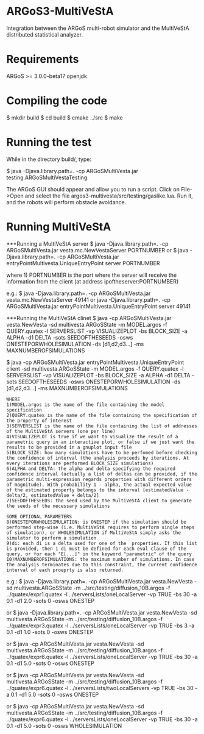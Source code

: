 ARGoS3-MultiVeStA
=================

Integration between the ARGoS multi-robot simulator and the MultiVeStA distributed statistical analyzer.

Requirements
============

ARGoS >= 3.0.0-beta17
openjdk

Compiling the code
==================

$ mkdir build
$ cd build
$ cmake ../src
$ make

Running the test
================

While in the directory build/, type:

$ java -Djava.library.path=. -cp ARGoSMultiVesta.jar testing.ARGoSMultiVestaTesting

The ARGoS GUI should appear and allow you to run a script. Click on File->Open
and select the file argos3-multivesta/src/testing/gaslike.lua. Run it, and the robots
will perform obstacle avoidance.

Running MultiVeStA
==================

***Running a MultiVeStA server
$ java -Djava.library.path=. -cp ARGoSMultiVesta.jar vesta.mc.NewVestaServer PORTNUMBER
or
$ java -Djava.library.path=. -cp ARGoSMultiVesta.jar entryPointMultivesta.UniqueEntryPoint server PORTNUMBER

where 	1) PORTNUMBER is the port where the server will receive the information from the client (at address ipoftheserver:PORTNUMBER)

e.g.:
$ java -Djava.library.path=. -cp ARGoSMultiVesta.jar vesta.mc.NewVestaServer 49141
or
java -Djava.library.path=. -cp ARGoSMultiVesta.jar entryPointMultivesta.UniqueEntryPoint server 49141


***Running the MultiVeStA clinet
$ java  -cp ARGoSMultiVesta.jar vesta.NewVesta -sd multivesta.ARGoSState -m MODEL.argos -f QUERY.quatex -l SERVERSLIST -vp VISUALIZEPLOT -bs BLOCK_SIZE -a ALPHA -d1 DELTA -sots SEEDOFTHESEEDS -osws ONESTEPORWHOLESIMULATION -ds [d1,d2,d3...] -ms MAXNUMBEROFSIMULATIONS

$ java  -cp ARGoSMultiVesta.jar entryPointMultivesta.UniqueEntryPoint client -sd multivesta.ARGoSState -m MODEL.argos -f QUERY.quatex -l SERVERSLIST -vp VISUALIZEPLOT -bs BLOCK_SIZE -a ALPHA -d1 DELTA -sots SEEDOFTHESEEDS -osws ONESTEPORWHOLESIMULATION -ds [d1,d2,d3...] -ms MAXNUMBEROFSIMULATIONS

	WHERE
	1)MODEL.argos is the name of the file containing the model specification
	2)QUERY.quatex is the name of the file containing the specification of the property of interest
	3)SERVERSLIST is the name of the file containing the list of addresses of the MultiVeStA servers (one per line)
	4)VISUALIZEPLOT is true if we want to visualize the result of a parametric query in an interactive plot, or false if we just want the results to be provided in a gnuplot input file
	5)BLOCK_SIZE: how many simulations have to be perfomed before checking the confidence of interval (the analysis proceeds by iterations. At every iterations are performed BLOCK_SIZE simulations)
	6)ALPHA and DELTA: the alpha and delta specifying the required confidence interval (actually a list of deltas can be provided, if the parametric multi-expression regards properties with different orders of magnitude). With probability 1 - alpha, the actual expected value of the estimated property belongs to the interval [estimatedValue - delta/2, estimatedValue + delta/2]
	7)SEEDOFTHESEEDS: the seed used by the MultiVeStA client to generate the seeds of the necessary simulations

	SOME OPTIONAL PARAMETERS
	8)ONESTEPORWHOLESIMULATION: is ONESTEP if the simulation should be performed step-wise (i.e. MultiVeStA requires to perform single steps of simulation), or WHOLESIMULATION if MultiVeStA simply asks the simulator to perform a simulation
	9)di: each di is a delta used for one of the  properties. If this list is provided, then 1 di must be defined for each eval clause of the query, or for each "E[...]" in the keyword "parametric" of the query
	10)MAXNUMBEROFSIMULATIONS: the maximum number of simulations. In case the analysis terminates due to this constraint, the current confidence interval of each proeprty is also returned.

e.g.:
$ java -Djava.library.path=. -cp ARGoSMultiVesta.jar vesta.NewVesta -sd multivesta.ARGoSState -m ../src/testing/diffusion_10B.argos -f ../quatex/expr1.quatex  -l ../serversLists/oneLocalServer -vp TRUE -bs 30 -a 0.1 -d1 2.0 -sots 0 -osws ONESTEP

or
$ java -Djava.library.path=. -cp ARGoSMultiVesta.jar vesta.NewVesta -sd multivesta.ARGoSState -m ../src/testing/diffusion_10B.argos -f ../quatex/expr3.quatex  -l ../serversLists/oneLocalServer -vp TRUE -bs 3 -a 0.1 -d1 1.0 -sots 0 -osws ONESTEP  

or
$ java -cp ARGoSMultiVesta.jar vesta.NewVesta -sd multivesta.ARGoSState -m ../src/testing/diffusion_10B.argos -f ../quatex/expr6.quatex  -l ../serversLists/oneLocalServer -vp TRUE -bs 30 -a 0.1 -d1 5.0 -sots 0 -osws ONESTEP

or
$ java -cp ARGoSMultiVesta.jar vesta.NewVesta -sd multivesta.ARGoSState -m ../src/testing/diffusion_10B.argos -f ../quatex/expr6.quatex  -l ../serversLists/twoLocalServers -vp TRUE -bs 30 -a 0.1 -d1 5.0 -sots 0 -osws ONESTEP

or
$ java -cp ARGoSMultiVesta.jar vesta.NewVesta -sd multivesta.ARGoSState -m ../src/testing/diffusion_10B.argos -f ../quatex/expr6.quatex  -l ../serversLists/oneLocalServer -vp TRUE -bs 30 -a 0.1 -d1 5.0 -sots 0 -osws WHOLESIMULATION